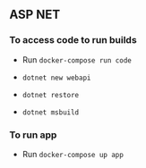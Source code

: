 ## ASP NET


### To access code to run builds

- Run `docker-compose run code`

- `dotnet new webapi`

- `dotnet restore`

- `dotnet msbuild`

### To run app

- Run `docker-compose up app`

